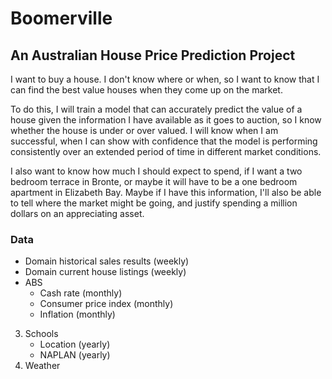# Boomerville

## An Australian House Price Prediction Project

I want to buy a house. I don't know where or when, so I want to know that I can find the best value houses when they come up on the market.

To do this, I will train a model that can accurately predict the value of a house given the information I have available as it goes to auction, so I know whether the house is under or over valued. I will know when I am successful, when I can show with confidence that the model is performing consistently over an extended period of time in different market conditions.

I also want to know how much I should expect to spend, if I want a two bedroom terrace in Bronte, or maybe it will have to be a one bedroom apartment in Elizabeth Bay. Maybe if I have this information, I'll also be able to tell where the market might be going, and justify spending a million dollars on an appreciating asset.

### Data

- Domain historical sales results (weekly)
- Domain current house listings (weekly)
- ABS
  - Cash rate (monthly)
  - Consumer price index (monthly)
  - Inflation (monthly)

3. Schools
    - Location (yearly)
    - NAPLAN (yearly)
4. Weather
